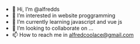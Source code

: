 - 👋 Hi, I’m @alfredds
- 👀 I’m interested in website proggramming
- 🌱 I’m currently learning javascript and vue js
- 💞️ I’m looking to collaborate on ...
- 📫 How to reach me in alfredcoolace@gmail.com

<!---
alfredds/alfredds is a ✨ special ✨ repository because its `README.md` (this file) appears on your GitHub profile.
You can click the Preview link to take a look at your changes.
--->
